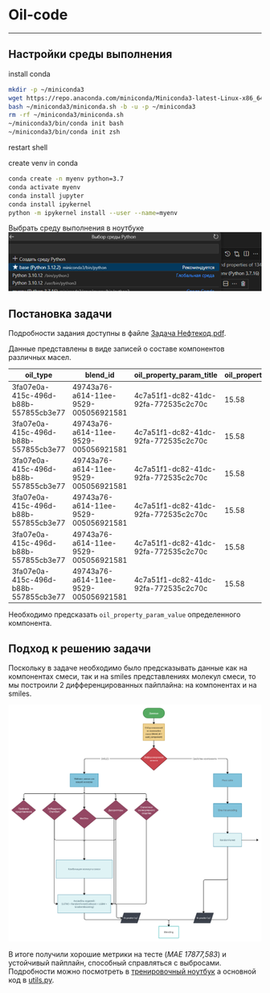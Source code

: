 # Oil-code

_______________________________________________________________________

## Настройки среды выполнения

install conda 

```bash
mkdir -p ~/miniconda3
wget https://repo.anaconda.com/miniconda/Miniconda3-latest-Linux-x86_64.sh -O ~/miniconda3/miniconda.sh
bash ~/miniconda3/miniconda.sh -b -u -p ~/miniconda3
rm -rf ~/miniconda3/miniconda.sh
~/miniconda3/bin/conda init bash
~/miniconda3/bin/conda init zsh
```
restart shell

create venv in conda

```bash
conda create -n myenv python=3.7
conda activate myenv
conda install jupyter
conda install ipykernel
python -m ipykernel install --user --name=myenv
```

Выбрать среду выполнения в ноутбуке ![alt text](img/image.png)

## Постановка задачи

Подробности задания доступны в файле [Задача Нефтекод.pdf](<src/materials/Задача Нефтекод2024.pdf>). 

Данные представлены в виде записей о составе компонентов различных масел.

| oil_type                               | blend_id                               | oil_property_param_title              | oil_property_param_value | component_name                            | component_class    | polymer | component_property_param_title        | component_property_param_value | smiles |
|----------------------------------------|----------------------------------------|---------------------------------------|--------------------------|-------------------------------------------|---------------------|---------|---------------------------------------|----------------------------------|--------|
| 3fa07e0a-415c-496d-b88b-557855cb3e77   | 49743a76-a614-11ee-9529-005056921581   | 4c7a51f1-dc82-41dc-92fa-772535c2c70c | 15.58                    | 615537f6-1f8f-4240-a5e9-8f7be344ecd3      | базовое масло 1 гр | no      | 02236ee6-5eec-4368-a2e4-6f2e73fb0f96  | 0.0                              | CCCCC  |
| 3fa07e0a-415c-496d-b88b-557855cb3e77   | 49743a76-a614-11ee-9529-005056921581   | 4c7a51f1-dc82-41dc-92fa-772535c2c70c | 15.58                    | 615537f6-1f8f-4240-a5e9-8f7be344ecd3      | базовое масло 1 гр | no      | 2511714c-ab50-4566-bc92-8e4095d87d01  | 0.0                              | CCCCC  |
| 3fa07e0a-415c-496d-b88b-557855cb3e77   | 49743a76-a614-11ee-9529-005056921581   | 4c7a51f1-dc82-41dc-92fa-772535c2c70c | 15.58                    | 615537f6-1f8f-4240-a5e9-8f7be344ecd3      | базовое масло 1 гр | no      | 38b06d9a-bcf2-40de-8e1b-9c3988c42406  | 0.0001                           | CCCCC  |
| 3fa07e0a-415c-496d-b88b-557855cb3e77   | 49743a76-a614-11ee-9529-005056921581   | 4c7a51f1-dc82-41dc-92fa-772535c2c70c | 15.58                    | 615537f6-1f8f-4240-a5e9-8f7be344ecd3      | базовое масло 1 гр | no      | f216a0c7-d453-4b15-9b4a-7647cbe2d874  | 0.099                            | CCCCC  |
| 3fa07e0a-415c-496d-b88b-557855cb3e77   | 49743a76-a614-11ee-9529-005056921581   | 4c7a51f1-dc82-41dc-92fa-772535c2c70c | 15.58                    | 615537f6-1f8f-4240-a5e9-8f7be344ecd3      | базовое масло 1 гр | no      | 9703e283-f529-4fdb-8d84-24413b2b4338  | 0.0001                           | CCCCC  |
| 3fa07e0a-415c-496d-b88b-557855cb3e77   | 49743a76-a614-11ee-9529-005056921581   | 4c7a51f1-dc82-41dc-92fa-772535c2c70c | 15.58                    | 615537f6-1f8f-4240-a5e9-8f7be344ecd3      | базовое масло 1 гр | no      | a59e9688-c5e5-4488-a911-2fc21e0355be  | 0.0002                           | CCCCC  |

Необходимо предсказать `oil_property_param_value` определенного компонента.

## Подход к решению задачи

Поскольку в задаче необходимо было предсказывать данные как на компонентах смеси, так и на smiles представлениях молекул смеси, то мы построили 2 дифференцированных пайплайна: на компонентах и на smiles.

![alt text](img/Untitled_Workspace.png)

В итоге получили хорошие метрики на тесте (*MAE 17877,583*) и устойчивый пайплайн, способный справляться с выбросами. Подробности можно посмотреть в [тренировочный ноутбук](src/train_on_SMILES_seq.ipynb) а основной код в [utils.py](src/utils.py).

